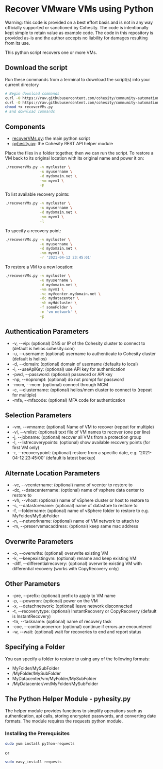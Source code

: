 # Recover VMware VMs using Python

Warning: this code is provided on a best effort basis and is not in any way officially supported or sanctioned by Cohesity. The code is intentionally kept simple to retain value as example code. The code in this repository is provided as-is and the author accepts no liability for damages resulting from its use.

This python script recovers one or more VMs.

## Download the script

Run these commands from a terminal to download the script(s) into your current directory

```bash
# Begin download commands
curl -O https://raw.githubusercontent.com/cohesity/community-automation-samples/main/python/recoverVMs/recoverVMs.py
curl -O https://raw.githubusercontent.com/cohesity/community-automation-samples/main/python/pyhesity.py
chmod +x recoverVMs.py
# End download commands
```

## Components

* [recoverVMs.py](https://raw.githubusercontent.com/cohesity/community-automation-samples/main/python/recoverVMs/recoverVMs.py): the main python script
* [pyhesity.py](https://raw.githubusercontent.com/cohesity/community-automation-samples/main/python/pyhesity/pyhesity.py): the Cohesity REST API helper module

Place the files in a folder together, then we can run the script. To restore a VM back to its original location with its original name and power it on:

```bash
./recoverVMs.py -v mycluster \
                -u myusername \
                -d mydomain.net \
                -vm myvm1 \
                -p
```

To list available recovery points:

```bash
./recoverVMs.py -v mycluster \
                -u myusername \
                -d mydomain.net \
                -vm myvm1 \
                -l
```

To specify a recovery point:

```bash
./recoverVMs.py -v mycluster \
                -u myusername \
                -d mydomain.net \
                -vm myvm1 \
                -r '2021-04-12 23:45:01'
```

To restore a VM to a new location:

```bash
./recoverVMs.py -v mycluster \
                -u myusername \
                -d mydomain.net \
                -vm myvm1 \
                -vc myVcenter.mydomain.net \
                -dc mydatacenter \
                -vh myHAcluster \
                -f someFolder \
                -n 'vm network' \
                -p
```

## Authentication Parameters

* -v, --vip: (optional) DNS or IP of the Cohesity cluster to connect to (default is helios.cohesity.com)
* -u, --username: (optional) username to authenticate to Cohesity cluster (default is helios)
* -d, --domain: (optional) domain of username (defaults to local)
* -i, --useApiKey: (optional) use API key for authentication
* -pwd, --password: (optional) password or API key
* -np, --noprompt: (optional) do not prompt for password
* -mcm, --mcm: (optional) connect through MCM
* -c, --clustername: (optional) helios/mcm cluster to connect to (repeat for multiple)
* -mfa, --mfacode: (optional) MFA code for authentication

## Selection Parameters

* -vm, --vmname: (optional) Name of VM to recover (repeat for multiple)
* -vl, --vmlist: (optional) text file of VM names to recover (one per line)
* -j, --jobname: (optional) recover all VMs from a protection group
* -l, --listrecoverypoints: (optional) show available recovery points (for first VM only)
* -r, --recoverypoint: (optional) restore from a specific date, e.g. '2021-04-12 23:45:00' (default is latest backup)

## Alternate Location Parameters

* -vc, --vcentername: (optional) name of vcenter to restore to
* -dc, --datacentername: (optional) name of vsphere data center to restore to
* -vh, --vhost: (optional) name of vSphere cluster or host to restore to
* -s, --datastorename: (optional) name of datastore to restore to
* -f, --foldername: (optional) name of vSphere folder to restore to e.g. MyFolder/MySubFolder
* -n, --networkname: (optional) name of VM network to attach to
* -m, --preservemacaddress: (optional) keep same mac address

## Overwrite Parameters

* -o, --overwrite: (optional) overwrite existing VM
* -k, --keepexistingvm: (optional) rename and keep existing VM
* -diff, --differentialrecovery: (optional) overwrite existing VM with differential recovery (works with CopyRecovery only)

## Other Parameters

* -pre, --prefix: (optional) prefix to apply to VM name
* -p, --poweron: (optional) power on the VM
* -x, --detachnetwork: (optional) leave network disconnected
* -t, --recoverytype: (optional) InstantRecovery or CopyRecovery (default is InstantRecovery)
* -tn, --taskname: (optional) name of recovery task
* -coe, --continueonerror: (optional) continue if errors are encountered
* -w, --wait: (optional) wait for recoveries to end and report status

## Specifying a Folder

You can specify a folder to restore to using any of the following formats:

* MyFolder/MySubFolder
* /MyFolder/MySubFolder
* MyDatacenter/vm/MyFolder/MySubFolder
* /MyDatacenter/vm/MyFolder/MySubFolder

## The Python Helper Module - pyhesity.py

The helper module provides functions to simplify operations such as authentication, api calls, storing encrypted passwords, and converting date formats. The module requires the requests python module.

### Installing the Prerequisites

```bash
sudo yum install python-requests
```

or

```bash
sudo easy_install requests
```
